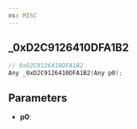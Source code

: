 ```yaml
---
ns: MISC
---
```

## _0xD2C9126410DFA1B2

```c
// 0xD2C9126410DFA1B2
Any _0xD2C9126410DFA1B2(Any p0);
```

## Parameters
* **p0**:
